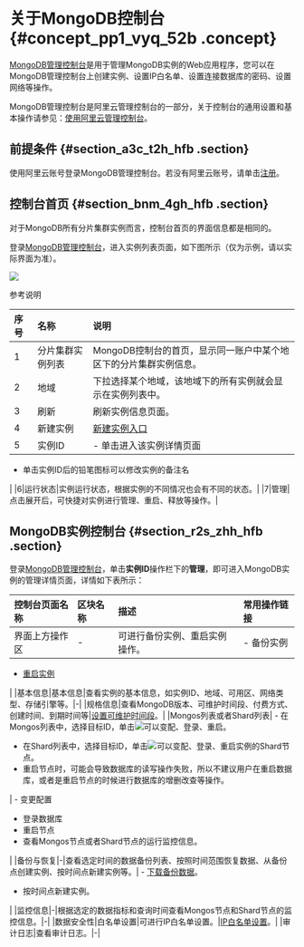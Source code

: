 # 关于MongoDB控制台 {#concept_pp1_vyq_52b .concept}

[MongoDB管理控制台](https://mongodb.console.aliyun.com/)是用于管理MongoDB实例的Web应用程序，您可以在MongoDB管理控制台上创建实例、设置IP白名单、设置连接数据库的密码、设置网络等操作。

MongoDB管理控制台是阿里云管理控制台的一部分，关于控制台的通用设置和基本操作请参见：[使用阿里云管理控制台](https://www.alibabacloud.com/help/zh/doc-detail/47605.html)。

## 前提条件 {#section_a3c_t2h_hfb .section}

使用阿里云账号登录MongoDB管理控制台。若没有阿里云账号，请单击[注册](https://account.aliyun.com/register/register.htm)。

## 控制台首页 {#section_bnm_4gh_hfb .section}

对于MongoDB所有分片集群实例而言，控制台首页的界面信息都是相同的。

登录[MongoDB管理控制台](https://mongodb.console.aliyun.com/)，进入实例列表页面，如下图所示（仅为示例，请以实际界面为准）。

![](http://static-aliyun-doc.oss-cn-hangzhou.aliyuncs.com/assets/img/6687/154017025713822_zh-CN.png)

参考说明

|序号|名称|说明|
|:-|:-|:-|
|1|分片集群实例列表|MongoDB控制台的首页，显示同一账户中某个地区下的分片集群实例信息。|
|2|地域|下拉选择某个地域，该地域下的所有实例就会显示在实例列表中。|
|3|刷新|刷新实例信息页面。|
|4|新建实例|[新建实例入口](https://www.alibabacloud.com/help/zh/doc-detail/55137.htm)|
|5|实例ID| -   单击进入该实例详情页面
-   单击实例ID后的铅笔图标可以修改实例的备注名

 |
|6|运行状态|实例运行状态，根据实例的不同情况也会有不同的状态。|
|7|管理|点击展开后，可快捷对实例进行管理、重启、释放等操作。|

## MongoDB实例控制台 {#section_r2s_zhh_hfb .section}

登录[MongoDB管理控制台](https://mongodb.console.aliyun.com/)，单击**实例ID**操作栏下的**管理**，即可进入MongoDB实例的管理详情页面，详情如下表所示：

|控制台页面名称|区块名称|描述|常用操作链接|
|:------|:---|:-|:-----|
|界面上方操作区|-|可进行备份实例、重启实例操作。| -   备份实例
-   [重启实例](../../../../intl.zh-CN/用户指南/管理实例/重启实例.md#)

 |
|基本信息|基本信息|查看实例的基本信息，如实例ID、地域、可用区、网络类型、存储引擎等。|-|
|规格信息|查看MongoDB版本、可维护时间段、付费方式、创建时间、到期时间等|[设置可维护时间段](../../../../intl.zh-CN/用户指南/管理实例/设置可维护时间段.md#)。|
|Mongos列表或者Shard列表| -   在Mongos列表中，选择目标ID，单击![](http://static-aliyun-doc.oss-cn-hangzhou.aliyuncs.com/assets/img/6689/154017025713802_zh-CN.png)可以变配、登录、重启。
-   在Shard列表中，选择目标ID，单击![](http://static-aliyun-doc.oss-cn-hangzhou.aliyuncs.com/assets/img/6689/154017025713802_zh-CN.png)可以变配、登录、重启实例的Shard节点。
-   重启节点时，可能会导致数据库的读写操作失败，所以不建议用户在重启数据库，或者是重启节点的时候进行数据库的增删改查等操作。

 | -   变更配置
-   登录数据库
-   重启节点
-   查看Mongos节点或者Shard节点的运行监控信息。

 |
|备份与恢复|-|查看选定时间的数据备份列表、按照时间范围恢复数据、从备份点创建实例、按时间点新建实例等。| -   [下载备份数据](../../../../intl.zh-CN/.md#)。
-   按时间点新建实例。

 |
|监控信息|-|根据选定的数据指标和查询时间查看Mongos节点和Shard节点的监控信息。|-|
|数据安全性|白名单设置|可进行IP白名单设置。|[IP白名单设置](intl.zh-CN/集群版快速入门/设置白名单.md#)。|
|审计日志|查看审计日志。|-|

